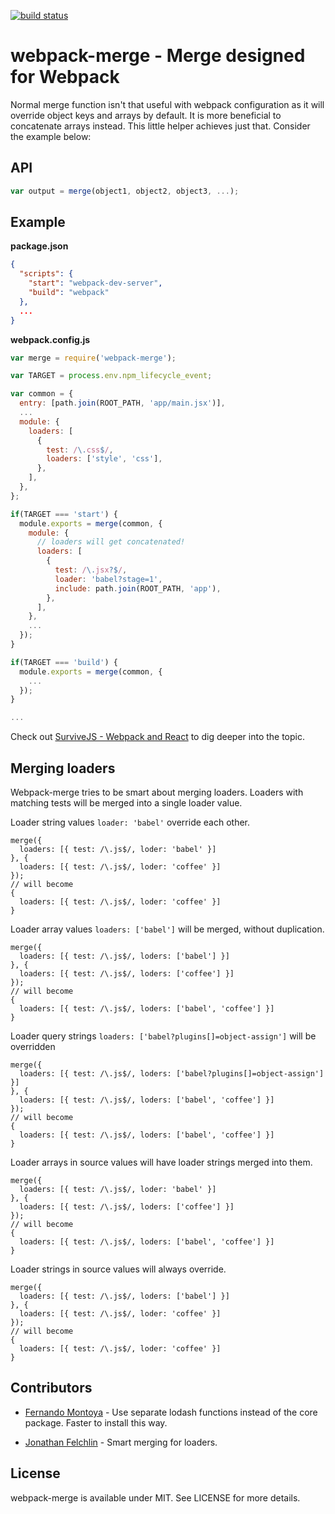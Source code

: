[![build status](https://secure.travis-ci.org/survivejs/webpack-merge.png)](http://travis-ci.org/survivejs/webpack-merge)
# webpack-merge - Merge designed for Webpack

Normal merge function isn't that useful with webpack configuration as it will override object keys and arrays by default. It is more beneficial to concatenate arrays instead. This little helper achieves just that. Consider the example below:

## API

```javascript
var output = merge(object1, object2, object3, ...);
```

## Example

**package.json**

```json
{
  "scripts": {
    "start": "webpack-dev-server",
    "build": "webpack"
  },
  ...
}
```

**webpack.config.js**

```javascript
var merge = require('webpack-merge');

var TARGET = process.env.npm_lifecycle_event;

var common = {
  entry: [path.join(ROOT_PATH, 'app/main.jsx')],
  ...
  module: {
    loaders: [
      {
        test: /\.css$/,
        loaders: ['style', 'css'],
      },
    ],
  },
};

if(TARGET === 'start') {
  module.exports = merge(common, {
    module: {
      // loaders will get concatenated!
      loaders: [
        {
          test: /\.jsx?$/,
          loader: 'babel?stage=1',
          include: path.join(ROOT_PATH, 'app'),
        },
      ],
    },
    ...
  });
}

if(TARGET === 'build') {
  module.exports = merge(common, {
    ...
  });
}

...
```

Check out [SurviveJS - Webpack and React](http://survivejs.com/) to dig deeper into the topic.

## Merging loaders

Webpack-merge tries to be smart about merging loaders. Loaders with matching tests will be merged into a single loader value.

Loader string values `loader: 'babel'` override each other.

```
merge({
  loaders: [{ test: /\.js$/, loder: 'babel' }]
}, {
  loaders: [{ test: /\.js$/, loder: 'coffee' }]
});
// will become
{
  loaders: [{ test: /\.js$/, loder: 'coffee' }]
}
```

Loader array values `loaders: ['babel']` will be merged, without duplication.

```
merge({
  loaders: [{ test: /\.js$/, loders: ['babel'] }]
}, {
  loaders: [{ test: /\.js$/, loders: ['coffee'] }]
});
// will become
{
  loaders: [{ test: /\.js$/, loders: ['babel', 'coffee'] }]
}
```

Loader query strings `loaders: ['babel?plugins[]=object-assign']` will be overridden

```
merge({
  loaders: [{ test: /\.js$/, loders: ['babel?plugins[]=object-assign'] }]
}, {
  loaders: [{ test: /\.js$/, loders: ['babel', 'coffee'] }]
});
// will become
{
  loaders: [{ test: /\.js$/, loders: ['babel', 'coffee'] }]
}
```

Loader arrays in source values will have loader strings merged into them.

```
merge({
  loaders: [{ test: /\.js$/, loder: 'babel' }]
}, {
  loaders: [{ test: /\.js$/, loders: ['coffee'] }]
});
// will become
{
  loaders: [{ test: /\.js$/, loders: ['babel', 'coffee'] }]
}
```

Loader strings in source values will always override.

```
merge({
  loaders: [{ test: /\.js$/, loders: ['babel'] }]
}, {
  loaders: [{ test: /\.js$/, loder: 'coffee' }]
});
// will become
{
  loaders: [{ test: /\.js$/, loder: 'coffee' }]
}
```

## Contributors

* [Fernando Montoya](https://github.com/montogeek) - Use separate lodash functions instead of the core package. Faster to install this way.

* [Jonathan Felchlin](https://github.com/GreenGremlin) - Smart merging for loaders.

## License

webpack-merge is available under MIT. See LICENSE for more details.

